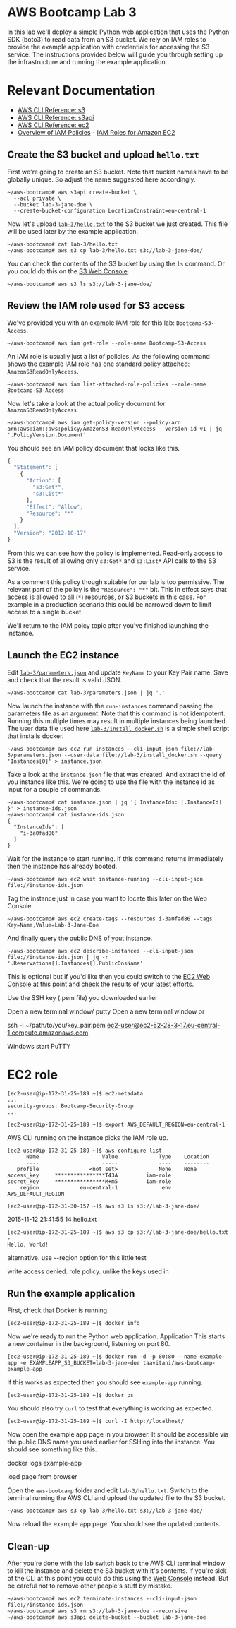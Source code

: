 # AWS Bootcamp Lab 3

In this lab we'll deploy a simple Python web application that uses the Python SDK (boto3) to read data from an S3 bucket. We rely on IAM roles to provide the example application with credentials for accessing the S3 service. The instructions provided below will guide you through setting up the infrastructure and running the example application.

# Relevant Documentation

- [AWS CLI Reference:
s3](http://docs.aws.amazon.com/cli/latest/reference/s3/index.html)
- [AWS CLI Reference:
s3api](http://docs.aws.amazon.com/cli/latest/reference/s3api/index.html)
- [AWS CLI Reference:
ec2](http://docs.aws.amazon.com/cli/latest/reference/ec2/index.html)
- [Overview of IAM Policies](http://docs.aws.amazon.com/IAM/latest/UserGuide/access_policies.html) - [IAM Roles for Amazon
EC2](http://docs.aws.amazon.com/AWSEC2/latest/UserGuide/iam-roles-for-amazon-ec2.html)

## Create the S3 bucket and upload `hello.txt`

First we're going to create an S3 bucket. Note that bucket names have to be globally unique. So adjust the name suggested here accordingly.

    ~/aws-bootcamp# aws s3api create-bucket \
      --acl private \
      --bucket lab-3-jane-doe \
      --create-bucket-configuration LocationConstraint=eu-central-1

Now let's upload [`lab-3/hello.txt`](hello.txt) to the S3 bucket we just created. This file will be used later by the example application.

    ~/aws-bootcamp# cat lab-3/hello.txt
    ~/aws-bootcamp# aws s3 cp lab-3/hello.txt s3://lab-3-jane-doe/

You can check the contents of the S3 bucket by using the `ls` command. Or you could do this on the [S3 Web Console](https://console.aws.amazon.com/s3/).

    ~/aws-bootcamp# aws s3 ls s3://lab-3-jane-doe/

## Review the IAM role used for S3 access

We've provided you with an example IAM role for this lab: `Bootcamp-S3-Access`.

    ~/aws-bootcamp# aws iam get-role --role-name Bootcamp-S3-Access

An IAM role is usually just a list of policies. As the following command shows the example IAM role has one standard policy attached: `AmazonS3ReadOnlyAccess`.

    ~/aws-bootcamp# aws iam list-attached-role-policies --role-name Bootcamp-S3-Access

Now let's take a look at the actual policy document for `AmazonS3ReadOnlyAccess`

    ~/aws-bootcamp# aws iam get-policy-version --policy-arn arn:aws:iam::aws:policy/AmazonS3 ReadOnlyAccess --version-id v1 | jq '.PolicyVersion.Document'

You should see an IAM policy document that looks like this.

```javascript
{
  "Statement": [
    {
      "Action": [
        "s3:Get*",
        "s3:List*"
      ],
      "Effect": "Allow",
      "Resource": "*"
    }
  ],
  "Version": "2012-10-17"
}
```

From this we can see how the policy is implemented. Read-only access to S3 is the result of allowing only `s3:Get*` and `s3:List*` API calls to the S3 service.

As a comment this policy though suitable for our lab is too permissive. The relevant part of the policy is the `"Resource": "*"` bit. This in effect says that access is allowed to all (`*`) resources, or S3 buckets in this case. For example in a production scenario this could be narrowed down to limit access to a single bucket.

We'll return to the IAM polcy topic after you've finished launching the instance.

## Launch the EC2 instance

Edit [`lab-3/parameters.json`](parameters.json) and update `KeyName` to your Key Pair name. Save and check that the result is valid JSON.

    ~/aws-bootcamp# cat lab-3/parameters.json | jq '.'

Now launch the instance with the `run-instances` command passing the parameters file as an argument. Note that this command is not idempotent. Running this multiple times may result in multiple instances being launched. The user data file used here [`lab-3/install_docker.sh`](install_docker.sh) is a simple shell script that installs docker.

    ~/aws-bootcamp# aws ec2 run-instances --cli-input-json file://lab-3/parameters.json --user-data file://lab-3/install_docker.sh --query 'Instances[0]' > instance.json

Take a look at the `instance.json` file that was created. And extract the id of you instance like this. We're going to use the file with the instance id as input for a couple of commands.

    ~/aws-bootcamp# cat instance.json | jq '{ InstanceIds: [.InstanceId] }' > instance-ids.json
    ~/aws-bootcamp# cat instance-ids.json
    {
      "InstanceIds": [
        "i-3a0fad86"
      ]
    }

Wait for the instance to start running. If this command returns immediately then the instance has already booted.

    ~/aws-bootcamp# aws ec2 wait instance-running --cli-input-json file://instance-ids.json

Tag the instance just in case you want to locate this later on the Web Console.

    ~/aws-bootcamp# aws ec2 create-tags --resources i-3a0fad86 --tags Key=Name,Value=Lab-3-Jane-Doe

And finally query the public DNS of yout instance.

    ~/aws-bootcamp# aws ec2 describe-instances --cli-input-json file://instance-ids.json | jq -r '.Reservations[].Instances[].PublicDnsName'

This is optional but if you'd like then you could switch to the [EC2 Web Console](https://eu-central-1.console.aws.amazon.com/ec2/) at this point and check the results of your latest efforts.

Use the SSH key (.pem file) you downloaded earlier

Open a new terminal window/ putty
Open a new terminal window or

ssh -i ~/path/to/you/key_pair.pem ec2-user@ec2-52-28-3-17.eu-central-1.compute.amazonaws.com

Windows start PuTTY

# EC2 role


    [ec2-user@ip-172-31-25-189 ~]$ ec2-metadata
    ...
    security-groups: Bootcamp-Security-Group
    ...

    [ec2-user@ip-172-31-25-189 ~]$ export AWS_DEFAULT_REGION=eu-central-1

AWS CLI running on the instance picks the IAM role up.

    [ec2-user@ip-172-31-25-189 ~]$ aws configure list
          Name                    Value             Type    Location
          ----                    -----             ----    --------
       profile                <not set>             None    None
    access_key     ****************T43A         iam-role
    secret_key     ****************M+m5         iam-role
        region             eu-central-1              env    AWS_DEFAULT_REGION

    [ec2-user@ip-172-31-30-157 ~]$ aws s3 ls s3://lab-3-jane-doe/
2015-11-12 21:41:55         14 hello.txt

    [ec2-user@ip-172-31-25-189 ~]$ aws s3 cp s3://lab-3-jane-doe/hello.txt -
    Hello, World!

alternative. use --region option for this little test

write access denied. role policy. unlike the keys used in

## Run the example application

First, check that Docker is running.

    [ec2-user@ip-172-31-25-189 ~]$ docker info

Now we're ready to run the Python web application. Application This starts a new container in the background, listening on port 80.

    [ec2-user@ip-172-31-25-189 ~]$ docker run -d -p 80:80 --name example-app -e EXAMPLEAPP_S3_BUCKET=lab-3-jane-doe taavitani/aws-bootcamp-example-app

If this works as expected then you should see `example-app` running.

    [ec2-user@ip-172-31-25-189 ~]$ docker ps

You should also try `curl` to test that everything is working as expected.

    [ec2-user@ip-172-31-25-189 ~]$ curl -I http://localhost/

Now open the example app page in you browser. It should be accessible via the public DNS name you used earlier for SSHing into the instance. You should see something like this.

docker logs example-app


load page from browser

Open the `aws-bootcamp` folder and edit `lab-3/hello.txt`. Switch to the terminal running the AWS CLI and upload the updated file to the S3 bucket.

    ~/aws-bootcamp# aws s3 cp lab-3/hello.txt s3://lab-3-jane-doe/

Now reload the example app page. You should see the updated contents.

## Clean-up

After you're done with the lab switch back to the AWS CLI terminal window to kill the instance and delete the S3 bucket with it's contents. If you're sick of the CLI at this point you could do this using the [Web Console](https://console.aws.amazon.com/) instead. But be careful not to remove other people's stuff by mistake.

    ~/aws-bootcamp# aws ec2 terminate-instances --cli-input-json file://instance-ids.json
    ~/aws-bootcamp# aws s3 rm s3://lab-3-jane-doe --recursive
    ~/aws-bootcamp# aws s3api delete-bucket --bucket lab-3-jane-doe
